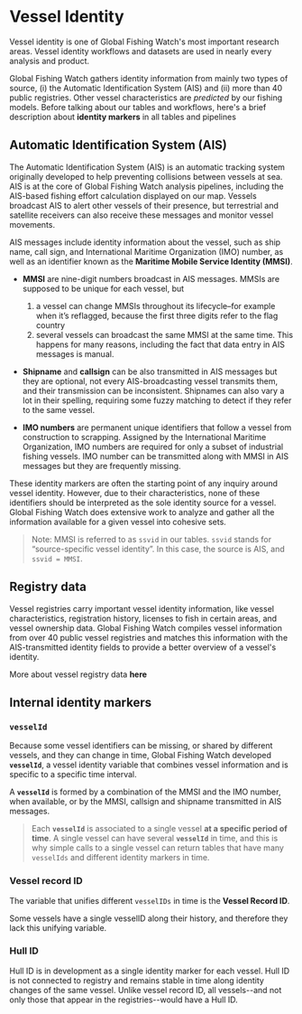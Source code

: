 # Vessel Identity

Vessel identity is one of Global Fishing Watch's most important research areas.
Vessel identity workflows and datasets are used in nearly every analysis and 
product.

Global Fishing Watch gathers identity information from mainly two types of source, (i) the Automatic Identification System (AIS) and (ii) more than 40 public registries. 
Other vessel characteristics are _predicted_ by our fishing models.
Before talking about our tables and workflows, here's a brief description about __identity markers__ in all tables and pipelines


## Automatic Identification System (AIS)

The Automatic Identification System (AIS) is an automatic tracking system originally developed to help preventing collisions between vessels at sea. 
AIS is at the core of Global Fishing Watch analysis pipelines, including the AIS-based fishing effort calculation displayed on our map. 
Vessels broadcast AIS to alert other vessels of their presence, but terrestrial and satellite receivers can also receive these messages and monitor vessel movements.

<!--link to more about AIS?-->

AIS messages include identity information about the vessel, such as ship name, call sign, and International Maritime Organization (IMO) number, as well as an identifier known as the __Maritime Mobile Service Identity (MMSI)__.

- __MMSI__ are nine-digit numbers broadcast in AIS messages. MMSIs are supposed to be unique for each vessel, but 
  1. a vessel can change MMSIs throughout its lifecycle–for example when it’s reflagged, because the first three digits refer to the flag country 
  2. several vessels can broadcast the same MMSI at the same time. 
  This happens for many reasons, including the fact that data entry in AIS messages is manual.

- __Shipname__ and __callsign__ can be also transmitted in AIS messages but they are optional, not every AIS-broadcasting vessel transmits them, and their transmission can be inconsistent.
Shipnames can also vary a lot in their spelling, requiring some fuzzy matching to detect if they refer to the same vessel.

- __IMO numbers__ are permanent unique identifiers that follow a vessel from construction to scrapping.
Assigned by the International Maritime Organization, IMO numbers are required for only a subset of industrial fishing vessels. 
IMO number can be transmitted along with MMSI in AIS messages but they are frequently missing.

These identity markers are often the starting point of any inquiry around vessel identity. 
However, due to their characteristics, none of these identifiers should be interpreted as the sole identity source for a vessel. 
Global Fishing Watch does extensive work to analyze and gather all the information available for a given vessel into cohesive sets. 

> Note: MMSI is referred to as `ssvid` in our tables.
`ssvid` stands for “source-specific vessel identity”. In this case, the source is AIS, and `ssvid = MMSI`.

## Registry data 

Vessel registries carry important vessel identity information, like vessel characteristics, registration history, licenses to fish in certain areas, and vessel ownership data. 
Global Fishing Watch compiles vessel information from over 40 public vessel registries and matches this information with the AIS-transmitted identity fields to provide a better overview of a vessel's identity. 

More about vessel registry data __here__

## Internal identity markers

### __`vesselId`__

Because some vessel identifiers can be missing, or shared by different vessels, and they can change in time, Global Fishing Watch developed __`vesselId`__, a vessel identity variable that combines vessel information and is specific to a specific time interval.

A __`vesselId`__ is formed by a combination of the MMSI and the IMO number, when available, or by the MMSI, callsign and shipname transmitted in AIS messages. 

> Each __`vesselId`__ is associated to a single vessel __at a specific period of time__.
A single vessel can have several __`vesselId`__ in time, and this is why simple calls to a single vessel can return tables that have many `vesselIds` and different identity markers in time.


### Vessel record ID 

The variable that unifies different `vesselIDs` in time is the __Vessel Record ID__.

Some vessels have a single vesselID along their history, and therefore they lack this unifying variable. 


### Hull ID 

Hull ID is in development as a single identity marker for each vessel. 
Hull ID is not connected to registry and remains stable in time along identity changes of the same vessel.
Unlike vessel record ID, all vessels--and not only those that appear in the registries--would have a Hull ID. 

<!--this needs revision and more information, but maybe not too much-->

